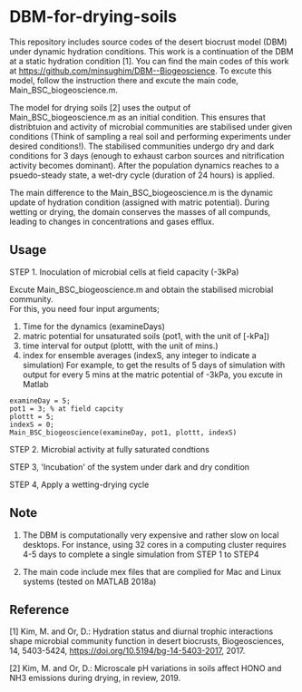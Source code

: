 # DBM-for-drying-soils
This repository includes source codes of the desert biocrust model (DBM) under dynamic hydration conditions.
This work is a continuation of the DBM at a static hydration condition [1]. You can find the main codes of this work at https://github.com/minsughim/DBM--Biogeoscience. To excute this model, follow the instruction there and excute the main code, Main_BSC_biogeoscience.m. 

The model for drying soils [2] uses the output of Main_BSC_biogeoscience.m as an initial condition. This ensures that distribtuion and activity of microbial communities are stabilised under given conditions (Think of sampling a real soil and performing experiments under desired conditions!). The stabilised communities undergo dry and dark conditions for 3 days (enough to exhaust carbon sources and nitrification activity becomes dominant). After the population dynamics reaches to a psuedo-steady state, a wet-dry cycle (duration of 24 hours) is applied. 

The main difference to the Main_BSC_biogeoscience.m is the dynamic update of hydration condition (assigned with matric potential). During wetting or drying, the domain conserves the masses of all compunds, leading to changes in concentrations and gases efflux. 

## Usage

STEP 1. Inoculation of microbial cells at field capacity (-3kPa) 

Excute Main_BSC_biogeoscience.m and obtain the stabilised microbial community.  
For this, you need four input arguments;
1. Time for the dynamics (examineDays)
2. matric potential for unsaturated soils (pot1, with the unit of [-kPa])
3. time interval for output (plottt, with the unit of mins.)
4. index for ensemble averages (indexS, any integer to indicate a simulation)
For example, to get the results of 5 days of simulation with output for every 5 mins at the matric potential of -3kPa, you excute in Matlab
~~~~~~~~~~~~~{.m}
examineDay = 5; 
pot1 = 3; % at field capcity
plottt = 5; 
indexS = 0;
Main_BSC_biogeoscience(examineDay, pot1, plottt, indexS)
~~~~~~~~~~~~~
STEP 2. Microbial activity at fully saturated condtions


STEP 3, 'Incubation' of the system under dark and dry condition


STEP 4, Apply a wetting-drying cycle



## Note

1. The DBM is computationally very expensive and rather slow on local desktops. For instance, using 32 cores in a computing cluster requires 4-5 days to complete a single simulation from STEP 1 to STEP4

2. The main code include mex files that are complied for Mac and Linux systems (tested on MATLAB 2018a)

## Reference

[1] Kim, M. and Or, D.: Hydration status and diurnal trophic interactions shape microbial community function in desert biocrusts, Biogeosciences, 14, 5403-5424, https://doi.org/10.5194/bg-14-5403-2017, 2017.

[2] Kim, M. and Or, D.: Microscale pH variations in soils affect HONO and NH3 emissions during drying, in review, 2019.

